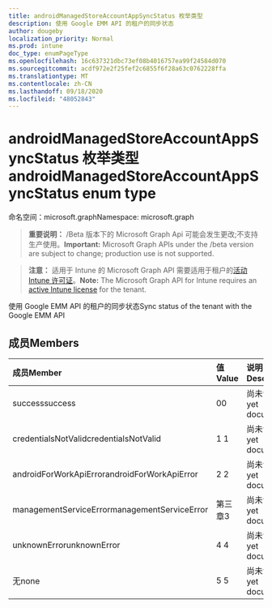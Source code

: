```yaml
---
title: androidManagedStoreAccountAppSyncStatus 枚举类型
description: 使用 Google EMM API 的租户的同步状态
author: dougeby
localization_priority: Normal
ms.prod: intune
doc_type: enumPageType
ms.openlocfilehash: 16c637321dbc73ef08b4016757ea99f24584d070
ms.sourcegitcommit: acdf972e2f25fef2c6855f6f28a63c0762228ffa
ms.translationtype: MT
ms.contentlocale: zh-CN
ms.lasthandoff: 09/18/2020
ms.locfileid: "48052843"
---
```

# <a name="androidmanagedstoreaccountappsyncstatus-enum-type"></a><span data-ttu-id="99910-103">androidManagedStoreAccountAppSyncStatus 枚举类型</span><span class="sxs-lookup"><span data-stu-id="99910-103">androidManagedStoreAccountAppSyncStatus enum type</span></span>

<span data-ttu-id="99910-104">命名空间：microsoft.graph</span><span class="sxs-lookup"><span data-stu-id="99910-104">Namespace: microsoft.graph</span></span>

> <span data-ttu-id="99910-105">**重要说明：** /Beta 版本下的 Microsoft Graph Api 可能会发生更改;不支持生产使用。</span><span class="sxs-lookup"><span data-stu-id="99910-105">**Important:** Microsoft Graph APIs under the /beta version are subject to change; production use is not supported.</span></span>

> <span data-ttu-id="99910-106">**注意：** 适用于 Intune 的 Microsoft Graph API 需要适用于租户的[活动 Intune 许可证](https://go.microsoft.com/fwlink/?linkid=839381)。</span><span class="sxs-lookup"><span data-stu-id="99910-106">**Note:** The Microsoft Graph API for Intune requires an [active Intune license](https://go.microsoft.com/fwlink/?linkid=839381) for the tenant.</span></span>

<span data-ttu-id="99910-107">使用 Google EMM API 的租户的同步状态</span><span class="sxs-lookup"><span data-stu-id="99910-107">Sync status of the tenant with the Google EMM API</span></span>

## <a name="members"></a><span data-ttu-id="99910-108">成员</span><span class="sxs-lookup"><span data-stu-id="99910-108">Members</span></span>
|<span data-ttu-id="99910-109">成员</span><span class="sxs-lookup"><span data-stu-id="99910-109">Member</span></span>|<span data-ttu-id="99910-110">值</span><span class="sxs-lookup"><span data-stu-id="99910-110">Value</span></span>|<span data-ttu-id="99910-111">说明</span><span class="sxs-lookup"><span data-stu-id="99910-111">Description</span></span>|
|:---|:---|:---|
|<span data-ttu-id="99910-112">success</span><span class="sxs-lookup"><span data-stu-id="99910-112">success</span></span>|<span data-ttu-id="99910-113">0</span><span class="sxs-lookup"><span data-stu-id="99910-113">0</span></span>|<span data-ttu-id="99910-114">尚未记录</span><span class="sxs-lookup"><span data-stu-id="99910-114">Not yet documented</span></span>|
|<span data-ttu-id="99910-115">credentialsNotValid</span><span class="sxs-lookup"><span data-stu-id="99910-115">credentialsNotValid</span></span>|<span data-ttu-id="99910-116">1 </span><span class="sxs-lookup"><span data-stu-id="99910-116">1</span></span>|<span data-ttu-id="99910-117">尚未记录</span><span class="sxs-lookup"><span data-stu-id="99910-117">Not yet documented</span></span>|
|<span data-ttu-id="99910-118">androidForWorkApiError</span><span class="sxs-lookup"><span data-stu-id="99910-118">androidForWorkApiError</span></span>|<span data-ttu-id="99910-119">2 </span><span class="sxs-lookup"><span data-stu-id="99910-119">2</span></span>|<span data-ttu-id="99910-120">尚未记录</span><span class="sxs-lookup"><span data-stu-id="99910-120">Not yet documented</span></span>|
|<span data-ttu-id="99910-121">managementServiceError</span><span class="sxs-lookup"><span data-stu-id="99910-121">managementServiceError</span></span>|<span data-ttu-id="99910-122">第三章</span><span class="sxs-lookup"><span data-stu-id="99910-122">3</span></span>|<span data-ttu-id="99910-123">尚未记录</span><span class="sxs-lookup"><span data-stu-id="99910-123">Not yet documented</span></span>|
|<span data-ttu-id="99910-124">unknownError</span><span class="sxs-lookup"><span data-stu-id="99910-124">unknownError</span></span>|<span data-ttu-id="99910-125">4 </span><span class="sxs-lookup"><span data-stu-id="99910-125">4</span></span>|<span data-ttu-id="99910-126">尚未记录</span><span class="sxs-lookup"><span data-stu-id="99910-126">Not yet documented</span></span>|
|<span data-ttu-id="99910-127">无</span><span class="sxs-lookup"><span data-stu-id="99910-127">none</span></span>|<span data-ttu-id="99910-128">5 </span><span class="sxs-lookup"><span data-stu-id="99910-128">5</span></span>|<span data-ttu-id="99910-129">尚未记录</span><span class="sxs-lookup"><span data-stu-id="99910-129">Not yet documented</span></span>|






